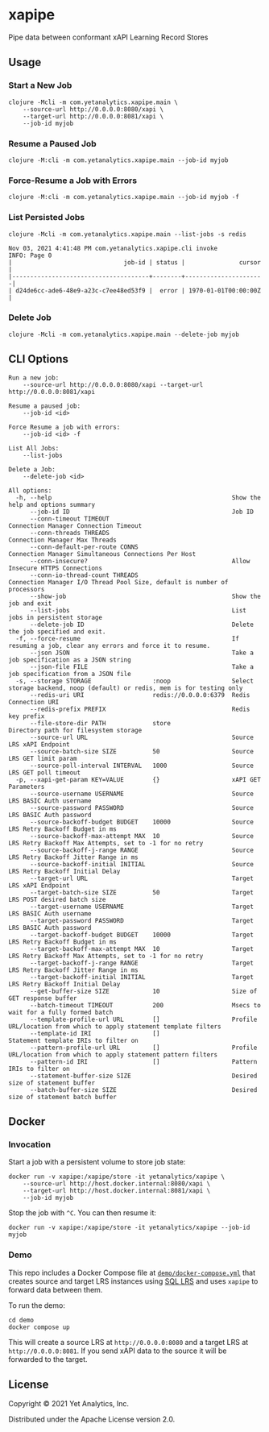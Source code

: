 # xapipe
Pipe data between conformant xAPI Learning Record Stores

## Usage

### Start a New Job

``` shell
clojure -Mcli -m com.yetanalytics.xapipe.main \
    --source-url http://0.0.0.0:8080/xapi \
    --target-url http://0.0.0.0:8081/xapi \
    --job-id myjob
```

### Resume a Paused Job
``` shell
clojure -M:cli -m com.yetanalytics.xapipe.main --job-id myjob
```

### Force-Resume a Job with Errors

``` shell
clojure -M:cli -m com.yetanalytics.xapipe.main --job-id myjob -f
```

### List Persisted Jobs

``` shell
clojure -Mcli -m com.yetanalytics.xapipe.main --list-jobs -s redis

Nov 03, 2021 4:41:48 PM com.yetanalytics.xapipe.cli invoke
INFO: Page 0
|                               job-id | status |               cursor |
|--------------------------------------+--------+----------------------|
| d24de6cc-ade6-48e9-a23c-c7ee48ed53f9 |  error | 1970-01-01T00:00:00Z |
```

### Delete Job

``` shell
clojure -Mcli -m com.yetanalytics.xapipe.main --delete-job myjob
```

## CLI Options

```
Run a new job:
    --source-url http://0.0.0.0:8080/xapi --target-url http://0.0.0.0:8081/xapi

Resume a paused job:
    --job-id <id>

Force Resume a job with errors:
    --job-id <id> -f

List All Jobs:
    --list-jobs

Delete a Job:
    --delete-job <id>

All options:
  -h, --help                                                  Show the help and options summary
      --job-id ID                                             Job ID
      --conn-timeout TIMEOUT                                  Connection Manager Connection Timeout
      --conn-threads THREADS                                  Connection Manager Max Threads
      --conn-default-per-route CONNS                          Connection Manager Simultaneous Connections Per Host
      --conn-insecure?                                        Allow Insecure HTTPS Connections
      --conn-io-thread-count THREADS                          Connection Manager I/O Thread Pool Size, default is number of processors
      --show-job                                              Show the job and exit
      --list-jobs                                             List jobs in persistent storage
      --delete-job ID                                         Delete the job specified and exit.
  -f, --force-resume                                          If resuming a job, clear any errors and force it to resume.
      --json JSON                                             Take a job specification as a JSON string
      --json-file FILE                                        Take a job specification from a JSON file
  -s, --storage STORAGE                 :noop                 Select storage backend, noop (default) or redis, mem is for testing only
      --redis-uri URI                   redis://0.0.0.0:6379  Redis Connection URI
      --redis-prefix PREFIX                                   Redis key prefix
      --file-store-dir PATH             store                 Directory path for filesystem storage
      --source-url URL                                        Source LRS xAPI Endpoint
      --source-batch-size SIZE          50                    Source LRS GET limit param
      --source-poll-interval INTERVAL   1000                  Source LRS GET poll timeout
  -p, --xapi-get-param KEY=VALUE        {}                    xAPI GET Parameters
      --source-username USERNAME                              Source LRS BASIC Auth username
      --source-password PASSWORD                              Source LRS BASIC Auth password
      --source-backoff-budget BUDGET    10000                 Source LRS Retry Backoff Budget in ms
      --source-backoff-max-attempt MAX  10                    Source LRS Retry Backoff Max Attempts, set to -1 for no retry
      --source-backoff-j-range RANGE                          Source LRS Retry Backoff Jitter Range in ms
      --source-backoff-initial INITIAL                        Source LRS Retry Backoff Initial Delay
      --target-url URL                                        Target LRS xAPI Endpoint
      --target-batch-size SIZE          50                    Target LRS POST desired batch size
      --target-username USERNAME                              Target LRS BASIC Auth username
      --target-password PASSWORD                              Target LRS BASIC Auth password
      --target-backoff-budget BUDGET    10000                 Target LRS Retry Backoff Budget in ms
      --target-backoff-max-attempt MAX  10                    Target LRS Retry Backoff Max Attempts, set to -1 for no retry
      --target-backoff-j-range RANGE                          Target LRS Retry Backoff Jitter Range in ms
      --target-backoff-initial INITIAL                        Target LRS Retry Backoff Initial Delay
      --get-buffer-size SIZE            10                    Size of GET response buffer
      --batch-timeout TIMEOUT           200                   Msecs to wait for a fully formed batch
      --template-profile-url URL        []                    Profile URL/location from which to apply statement template filters
      --template-id IRI                 []                    Statement template IRIs to filter on
      --pattern-profile-url URL         []                    Profile URL/location from which to apply statement pattern filters
      --pattern-id IRI                  []                    Pattern IRIs to filter on
      --statement-buffer-size SIZE                            Desired size of statement buffer
      --batch-buffer-size SIZE                                Desired size of statement batch buffer
```

## Docker

### Invocation

Start a job with a persistent volume to store job state:

``` shell
docker run -v xapipe:/xapipe/store -it yetanalytics/xapipe \
    --source-url http://host.docker.internal:8080/xapi \
    --target-url http://host.docker.internal:8081/xapi \
    --job-id myjob
```

Stop the job with `^C`. You can then resume it:

``` shell
docker run -v xapipe:/xapipe/store -it yetanalytics/xapipe --job-id myjob
```

### Demo

This repo includes a Docker Compose file at [`demo/docker-compose.yml`](demo/docker-compose.yml) that creates source and target LRS instances using [SQL LRS](https://github.com/yetanalytics/lrsql) and uses `xapipe` to forward data between them.

To run the demo:

``` shell
cd demo
docker compose up
```

This will create a source LRS at `http://0.0.0.0:8080` and a target LRS at `http://0.0.0.0:8081`. If you send xAPI data to the source it will be forwarded to the target.

## License

Copyright © 2021 Yet Analytics, Inc.

Distributed under the Apache License version 2.0.
